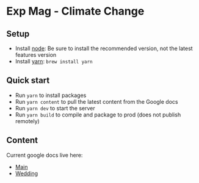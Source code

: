 # Exp Mag - Climate Change

## Setup
* Install [node](https://nodejs.org/en/): Be sure to install the recommended version, not the latest features version
* Install [yarn](https://yarnpkg.com/en/docs/install): `brew install yarn`

## Quick start
* Run `yarn` to install packages
* Run `yarn content` to pull the latest content from the Google docs
* Run `yarn dev` to start the server
* Run `yarn build` to compile and package to prod (does not publish remotely)

## Content
Current google docs live here:
* [Main](https://docs.google.com/document/d/1uBrTgxPiWJpRbdHhIdm0rsgbiHXi7F66rlcL8ci2G4Q/edit?usp=sharing)
* [Wedding](https://docs.google.com/document/d/1UcKhyC5VBFqoLgGgDBZQPVqW9jEk4UTh80JOECgTSso/edit?usp=sharing)
